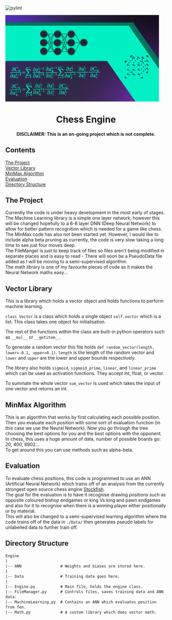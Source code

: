 ![pylint](https://github.com/atlas-aerospace-yt/ChessEngine/actions/workflows/pylint.yml/badge.svg)

<img src=images/style.png align="center" height=270 width=480></img>
<h1 align="center">Chess Engine</h1>

<h4 align="center"> DISCLAIMER: This is an on-going project which is not complete. </h4>

## Contents

[The Project](#the-project)</br>
[Vector Library](#vector-library)</br>
[MinMax Algorithm](#minmax-algorithm)</br>
[Evaluation](#evaluation)</br>
[Directory Structure](#directory-structure)</br>

## The Project

Currently the code is under heavy development in the most early of stages.</br>
The Machine Learning library is a simple one layer network, however this will be changed hopefully to a 6-8 layer DNN (Deep Neural Network) to allow for better pattern recognition which is needed for a game like chess.</br>
The MinMax code has also not been started yet. However, I would like to include alpha beta pruning as currently, the code is very slow taking a long time to see just four moves deep.</br>
The FileManger is just to keep track of files so files aren't being modified in separate places and is easy to read - There will soon be a PseudoData file added as I will be moving to a semi-supervised algorithm.</br>
The math library is one of my favourite pieces of code as it makes the Neural Network maths easy...

## Vector Library

This is a library which holds a vector object and holds functions to perform machine learning.

`class Vector` is a class which holds a single object `self.vector` which is a list. This class takes one object for initialisation.

The rest of the functions within the class are built-in python operators such as `__mul__` or `__getitem__`.

To generate a random vector this file holds `def random_vector(length, lower=-0.1, upper=0.1)`. `length` is the length of the random vector and `lower` and `upper` are the lower and upper bounds respectively.

The library also holds `sigmoid`, `sigmoid_prime`, `linear`, and `linear_prime` which can be used as activation functions. They accept int, float, or vector.

To summate the whole vector `sum_vector` is used which takes the input of one vector and returns an int.

## MinMax Algorithm

This is an algorithm that works by first calculating each possible position. Then you evaluate each position with some sort of evaluation function (in this case we use the Neural Network). Now you go through the tree choosing the best options for you and the best options with the opponent.</br>
In chess, this uses a huge amount of data, number of possible boards go: 20, 400, 8902...</br>
To get around this you can use methods such as alpha-beta.

## Evaluation

To evaluate chess positions, this code is programmed to use an ANN (Artificial Neural Network) which trains off of an analysis from the currently strongest open source chess engine [Stockfish](https://stockfishchess.org/).</br>
The goal for the evaluation is to have it recognise drawing positions such as opposite coloured bishop endgames or king Vs king and pawn endgames and also for it to recognise when there is a winning player either positionally or by material.</br>
This will also be changed to a semi-supervised learning algorithm where the code trains off of the data in `./Data/` then generates pseudo labels for unlabelled data to further train off.

## Directory Structure
```
Engine
|
|-- ANN                 # Weights and biases are stored here.
|
|-- Data                # Training data goes here.
|
|-- Engine.py           # Main file, holds the engine class.
|-- FileManager.py      # Controls files, saves training data and ANN data.
|-- MachineLearning.py  # Contains an ANN which evaluates position from fen.
|-- Math.py             # A custom library which does vector math.

```
